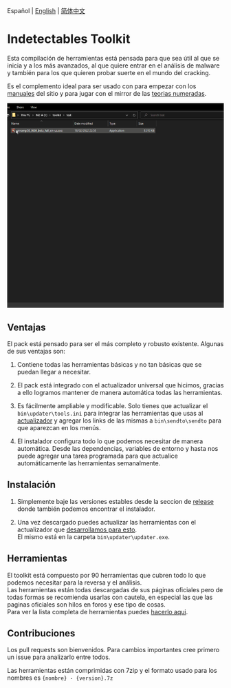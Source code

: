 Español | [English](README.md) | [简体中文](README.zh_CN.md)

# Indetectables Toolkit

Esta compilación de herramientas está pensada para que sea útil al que se inicia y a los más avanzados, al que quiere entrar en el análisis de malware y también para los que quieren probar suerte en el mundo del cracking.

Es el complemento ideal para ser usado con para empezar con los [manuales](https://github.com/indetectables-net/manuals) del sitio y para jugar con el mirror de las [teorias numeradas]( https://github.com/indetectables-net/teorias-numeradas).

![](assets/demo.gif)


## Ventajas

El pack está pensado para ser el más completo y robusto existente.
Algunas de sus ventajas son:

1. Contiene todas las herramientas básicas y no tan básicas que se puedan llegar a necesitar.

2. El pack está integrado con el actualizador universal que hicimos, gracias a ello logramos mantener de manera automática todas las herramientas.

3. Es fácilmente ampliable y modificable. Solo tienes que actualizar el `bin\updater\tools.ini` para integrar las herramientas que usas al [actualizador](https://github.com/xchwarze/universal-tool-updater) y agregar los links de las mismas a `bin\sendto\sendto` para que aparezcan en los menús.

4. El instalador configura todo lo que podemos necesitar de manera automática. Desde las dependencias, variables de entorno y hasta nos puede agregar una tarea programada para que actualice automáticamente las herramientas semanalmente.


## Instalación

1. Simplemente baje las versiones estables desde la seccion de [release](https://github.com/indetectables-net/toolkit/releases) donde también podemos encontrar el instalador.

2. Una vez descargado puedes actualizar las herramientas con el actualizador que [desarrollamos para esto](https://github.com/xchwarze/universal-tool-updater). <br/>
El mismo está en la carpeta `bin\updater\updater.exe`.


## Herramientas

El toolkit está compuesto por 90 herramientas que cubren todo lo que podemos necesitar para la reversa y el análisis. <br/>
Las herramientas están todas descargadas de sus páginas oficiales pero de todas formas se recomienda usarlas con cautela, en especial las que las paginas oficiales son hilos en foros y ese tipo de cosas. <br/>
Para ver la lista completa de herramientas puedes [hacerlo aqui](TOOLS.md).


## Contribuciones

Los pull requests son bienvenidos. Para cambios importantes cree primero un issue para analizarlo entre todos.

Las herramientas están comprimidas con 7zip y el formato usado para los nombres es `{nombre} - {version}.7z`
